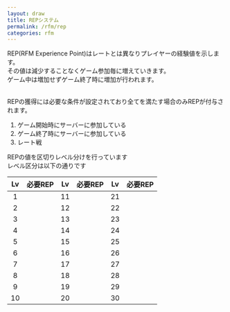 ```yaml
---
layout: draw
title: REPシステム
permalink: /rfm/rep
categories: rfm
---
```


REP(RFM Experience Point)はレートとは異なりプレイヤーの経験値を示します。<br>
その値は減少することなくゲーム参加毎に増えていきます。<br>
ゲーム中は増加せずゲーム終了時に増加が行われます。<br>
<br>
  
REPの獲得には必要な条件が設定されており全てを満たす場合のみREPが付与されます。   
1. ゲーム開始時にサーバーに参加している   
2. ゲーム終了時にサーバーに参加している    
3. レート戦   
   


REPの値を区切りレベル分けを行っています<br>
レベル区分は以下の通りです<br>

|Lv|必要REP|Lv|必要REP|Lv|必要REP|
| :-------: |:--------:| :-------: |:--------:|:-------: |:--------:|
|1| |11| |21| |
|2| |12| |22| |
|3| |13| |23| |
|4| |14| |24| |
|5| |15| |25| |
|6| |16| |26| |
|7| |17| |27| |
|8| |18| |28| |
|9| |19| |29| |
|10| |20| |30| |


  





